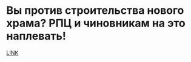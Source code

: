 # Вы против строительства нового храма? РПЦ и чиновникам на это наплевать!



[LINK](https://varlamov.ru/4030400.html)